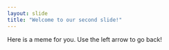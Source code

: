 ```yaml
---
layout: slide
title: "Welcome to our second slide!"
---
```

Here is a meme for you.
Use the left arrow to go back!

